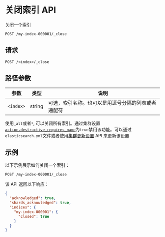 # 关闭索引 API
关闭一个索引

```
POST /my-index-000001/_close
```

## 请求

`POST /<index>/_close`

## 路径参数

| 参数 | 类型 | 说明 |
| --- | --- | --- |
| `<index>` | string | 可选，索引名称。也可以是用逗号分隔的列表或者通配符 |

使用`_all`或者`*`, 可以关闭所有索引。通过集群设置[`action.destructive_requires_name`][action-destructive-requires-name]为`true`禁用该功能。可以通过`elasticsearch.yml`文件或者使用[集群更新设置][cluster-update-settings] API 来更新该设置

## 示例
以下示例展示如何关闭一个索引：

```
POST /my-index-000001/_close
```

该 API 返回以下响应：

```json
{
  "acknowledged": true,
  "shards_acknowledged": true,
  "indices": {
    "my-index-000001": {
      "closed": true
    }
  }
}
```



[action-destructive-requires-name]: https://www.elastic.co/guide/en/elasticsearch/reference/7.15/index-management-settings.html#action-destructive-requires-name
[cluster-update-settings]: https://www.elastic.co/guide/en/elasticsearch/reference/7.15/cluster-update-settings.html

